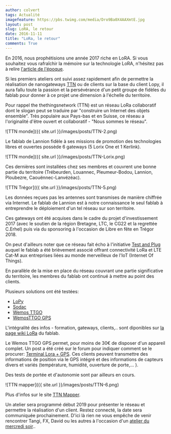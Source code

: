 ```yaml
---
author: colvert
tags: Actualité
imagefeature: https://pbs.twimg.com/media/Dro9Ba0X4AAXmtE.jpg
layout: post
slug: LoRA, le retour
date: 2016-11-11
title: "LoRa, le retour"
comments: True
---
```

En 2016, nous prophétisions une année 2017 riche en LoRA.
Si vous souhaitez vous rafraîchir la mémoire sur la technologie LoRA, n'hésitez
pas à relire [l'article de l'époque](http://www.fablab-lannion.org/2016/01/oh-lora-y-a-tant-de-phrases-quon-dit-que-je-ne-dirais-pas.html).

Si les premiers ateliers ont suivi assez rapidement afin de permettre
la réalisation de nanogateways [TTN](https://www.thethingsnetwork.org/) ou de
clients sur la base du client Lopy, il aura fallu toute la passion et la
persévérance d'un petit groupe de fidèles du fablab pour donner à ce projet une
dimension à l'échelle du territoire.

Pour rappel the thethingsnetwork (TTN) est un réseau LoRa collaboratif dont le
slogan peut se traduire par "construire un Internet des objets ensemble".
Très populaire aux Pays-bas et en Suisse, ce réseau a l'originalité d'être
ouvert et collaboratif - "Nous sommes le réseau".

![TTN monde]({{ site.url }}/images/posts/TTN-2.png)

Le fablab de Lannion fidèle à ses missions de promotion des technologies
libres et ouvertes possède 6 gateways (5 Lorix One et 1 Kerlink).

![TTN monde]({{ site.url }}/images/posts/TTN-Lorix.png)

Ces dernières sont installées chez ses membres et couvrent une bonne partie du territoire (Trébeurden, Louannec, Pleumeur-Bodou, Lannion, Ploubezre, Caouënnec-Lanvézéac).

![TTN Trégor]({{ site.url }}/images/posts/TTN-5.png)

Les données reçues pas les antennes sont transmises de manière chiffrée via
Internet. Le fablab de Lannion est à notre connaissance le seul fablab à
entreprendre le déploiement d'un tel réseau sur son territoire.

Ces gateways ont été acquises dans le cadre du projet d'investissement 2017
(avec le soutien de la région Bretagne, LTC, le CG22 et la regrettée C.Erhel)
puis via du sponsoring à l'occasion de Libre en fête en Trégor 2018.

On peut d'ailleurs noter que ce réseau fait écho à l'initiative [Test and Plug](http://www.testandplug.bzh/) auquel le fablab a été brièvement associé
offrant connectivité LoRa et LTE Cat-M aux entreprises liées au monde
merveilleux de l'IoT (Internet Of Things).

En parallèle de la mise en place du réseau couvrant une partie significative du
territoire, les membres du fablab ont continué à mettre au point des clients.

Plusieurs solutions ont été testées:

* [LoPy](https://wiki.fablab-lannion.org/index.php?title=FormationLoPy)
* [Sodac](https://wiki.fablab-lannion.org/index.php?title=Sodaq_ne_v2)
* [Wemos TTGO](https://wiki.fablab-lannion.org/index.php?title=WemosTTGO)
* [WemosTTGO GPS](https://wiki.fablab-lannion.org/index.php?title=WemosTTGO_GPS)   

L'intégralité des infos - formation, gateways, clients,.. sont diponibles sur
[la page wiki LoRa](https://wiki.fablab-lannion.org/index.php?title=Cat%C3%A9gorie:LoRa) du
fablab.

Le Wemos TTGO GPS permet, pour moins de 30€ de disposer d'un appareil complet.
Un post a été créé sur le forum pour indiquer comment se le procurer:
[Terminal Lora + GPS](https://forum.fablab-lannion.org/viewtopic.php?f=2&t=924).
Ces clients peuvent transmettre des informations de position via le GPS intégré
et des informations de capteurs divers et variés (température, humidité,
ouverture de porte,... ).

Des tests de portée et d'autonomie sont par ailleurs en cours.

 ![TTN mapper]({{ site.url }}/images/posts/TTN-6.png)

 Plus d'infos sur le site [TTN Mapper](https://ttnmapper.org/).

Un atelier sera programmé début 2019 pour présenter le réseau et permettre
la réalisation d'un client. Restez connecté, la date sera communiquée
prochainement. D'ici là rien ne vous empêche de venir rencontrer Tangi, FX,
David ou les autres à l'occasion d'un [atelier du mercredi soir](http://www.fablab-lannion.org/horaires-et-acces/)..
